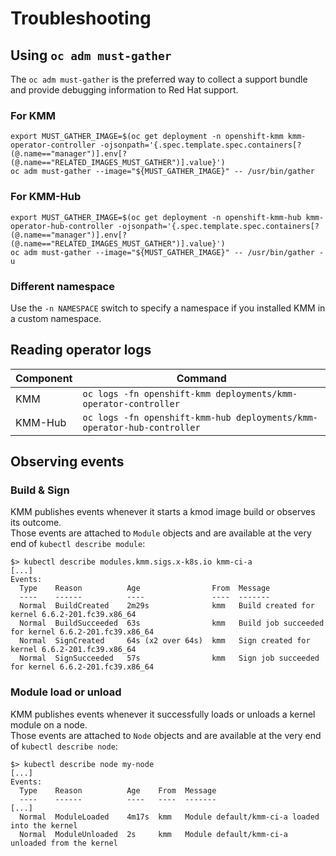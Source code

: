 # Troubleshooting

## Using `oc adm must-gather`

The `oc adm must-gather` is the preferred way to collect a support bundle and provide debugging information to Red Hat
support.

### For KMM

```shell
export MUST_GATHER_IMAGE=$(oc get deployment -n openshift-kmm kmm-operator-controller -ojsonpath='{.spec.template.spec.containers[?(@.name=="manager")].env[?(@.name=="RELATED_IMAGES_MUST_GATHER")].value}')
oc adm must-gather --image="${MUST_GATHER_IMAGE}" -- /usr/bin/gather
```

### For KMM-Hub

```shell
export MUST_GATHER_IMAGE=$(oc get deployment -n openshift-kmm-hub kmm-operator-hub-controller -ojsonpath='{.spec.template.spec.containers[?(@.name=="manager")].env[?(@.name=="RELATED_IMAGES_MUST_GATHER")].value}')
oc adm must-gather --image="${MUST_GATHER_IMAGE}" -- /usr/bin/gather -u
```

### Different namespace

Use the `-n NAMESPACE` switch to specify a namespace if you installed KMM in a custom namespace.

## Reading operator logs

| Component | Command                                                                 |
|-----------|-------------------------------------------------------------------------|
| KMM       | `oc logs -fn openshift-kmm deployments/kmm-operator-controller`         |
| KMM-Hub   | `oc logs -fn openshift-kmm-hub deployments/kmm-operator-hub-controller` |

## Observing events

### Build & Sign

KMM publishes events whenever it starts a kmod image build or observes its outcome.  
Those events are attached to `Module` objects and are available at the very end of `kubectl describe module`:

```text
$> kubectl describe modules.kmm.sigs.x-k8s.io kmm-ci-a
[...]
Events:
  Type    Reason          Age                From  Message
  ----    ------          ----               ----  -------
  Normal  BuildCreated    2m29s              kmm   Build created for kernel 6.6.2-201.fc39.x86_64
  Normal  BuildSucceeded  63s                kmm   Build job succeeded for kernel 6.6.2-201.fc39.x86_64
  Normal  SignCreated     64s (x2 over 64s)  kmm   Sign created for kernel 6.6.2-201.fc39.x86_64
  Normal  SignSucceeded   57s                kmm   Sign job succeeded for kernel 6.6.2-201.fc39.x86_64
```

### Module load or unload

KMM publishes events whenever it successfully loads or unloads a kernel module on a node.  
Those events are attached to `Node` objects and are available at the very end of `kubectl describe node`:

```text
$> kubectl describe node my-node
[...]
Events:
  Type    Reason          Age    From  Message
  ----    ------          ----   ----  -------
[...]
  Normal  ModuleLoaded    4m17s  kmm   Module default/kmm-ci-a loaded into the kernel
  Normal  ModuleUnloaded  2s     kmm   Module default/kmm-ci-a unloaded from the kernel
```
